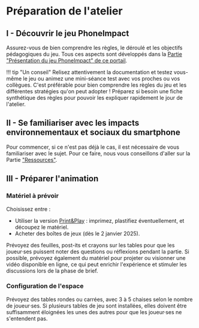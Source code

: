 # Préparation de l'atelier

## I - Découvrir le jeu PhoneImpact

Assurez-vous de bien comprendre les règles, le déroulé et les objectifs pédagogiques du jeu. Tous ces aspects sont développés dans la [Partie "Présentation du jeu PhoneImpact" de ce portail](../Jeu/Presentation.md).

!!! tip "Un conseil"
    Relisez attentivement la documentation et testez vous-même le jeu ou animez une mini-séance test avec vos proches ou vos collègues. C'est préférable pour bien comprendre les règles du jeu et les différentes stratégies qu'on peut adopter !
    Préparez si besoin une fiche synthétique des règles pour pouvoir les expliquer rapidement le jour de l'atelier.

## II - Se familiariser avec les impacts environnementaux et sociaux du smartphone
Pour commencer, si ce n'est pas déjà le cas, il est nécessaire de vous familiariser avec le sujet. Pour ce faire, nous vous conseillons d'aller sur la Partie ["Ressources"](../Ressources/Introduction.md).

## III - Préparer l'animation

### Matériel à prévoir

Choisissez entre :

- Utiliser la version  [Print&Play](../PrintAndPlay) : imprimez, plastifiez éventuellement, et découpez le matériel.
- Acheter des boîtes de jeux (dès le 2 janvier 2025).

Prévoyez des feuilles, post-its et crayons sur les tables pour que les joueur·ses puissent noter des questions ou réflexions pendant la partie.
Si possible, prévoyez également du matériel pour projeter ou visionner une vidéo disponible en ligne, ce qui peut enrichir l'expérience et stimuler les discussions lors de la phase de brief.

### Configuration de l'espace

Prévoyez des tables rondes ou carrées, avec 3 à 5 chaises selon le nombre de joueur·ses.
Si plusieurs tables de jeu sont installées, elles doivent être suffisamment éloignées les unes des autres pour que les joueur·ses ne s'entendent pas.
